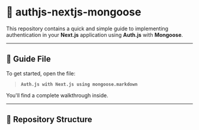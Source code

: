 # 📌 authjs-nextjs-mongoose

This repository contains a quick and simple guide to implementing authentication in your **Next.js** application using **Auth.js** with **Mongoose**.

---

## 📄 Guide File

To get started, open the file:

> **`Auth.js with Next.js using mongoose.markdown`**

You'll find a complete walkthrough inside.

---

## 📁 Repository Structure

